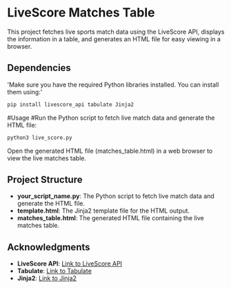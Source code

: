 # LiveScore Matches Table

This project fetches live sports match data using the LiveScore API, displays the information in a table, and generates an HTML file for easy viewing in a browser.

## Dependencies

'Make sure you have the required Python libraries installed. You can install them using:'

```bash
pip install livescore_api tabulate Jinja2
```

#Usage
#Run the Python script to fetch live match data and generate the HTML file:

```bash
python3 live_score.py
```

Open the generated HTML file (matches_table.html) in a web browser to view the live matches table.

## Project Structure

- **your_script_name.py**: The Python script to fetch live match data and generate the HTML file.
- **template.html**: The Jinja2 template file for the HTML output.
- **matches_table.html**: The generated HTML file containing the live matches table.

## Acknowledgments

- **LiveScore API**: [Link to LiveScore API](https://www.livescore.com/)
- **Tabulate**: [Link to Tabulate](https://pypi.org/project/tabulate/)
- **Jinja2**: [Link to Jinja2](https://palletsprojects.com/p/jinja/)
